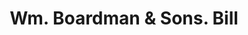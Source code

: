 ---
doi: 10.7916/D82J7PSD
date_other: '1880'
date_other_textual: 1880-1889
form: printed ephemera
genre:
- Invoices
name:
- Wm. Boardman & Sons
object_in_context_url: https://biggert.cul.columbia.edu/items/view/ave_biggert_00081
subject_hierarchical_geographic:
- Hartford, Connecticut, United States
subject_name:
- Wm. Boardman & Sons
title: Wm. Boardman & Sons. Bill
sort_title: Wm. Boardman & Sons. Bill
call_number: ave_biggert_00081
coordinates:
- 41.7625,-72.67416666666666
pid: ave_biggert_00081
identifiers: ave_biggert_00081
thumbnail: https://derivativo-1.library.columbia.edu/iiif/2/ldpd:343018/full/!256,256/0/native.jpg
permalink: "/items/ave_biggert_00081/"
layout: iiif-image-page
---